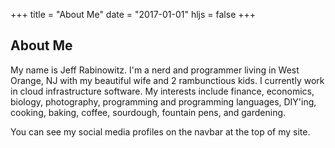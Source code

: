 +++
title = "About Me"
date = "2017-01-01"
hljs = false
+++

## About Me

My name is Jeff Rabinowitz. I'm a nerd and programmer living in
West Orange, NJ with my beautiful wife and 2 rambunctious kids.
I currently work in cloud infrastructure software.
My interests include finance, economics, biology, photography,
programming and programming languages,
DIY'ing, cooking, baking, coffee, sourdough, fountain pens, and gardening.

You can see my social media profiles on the navbar at the top of my site.
